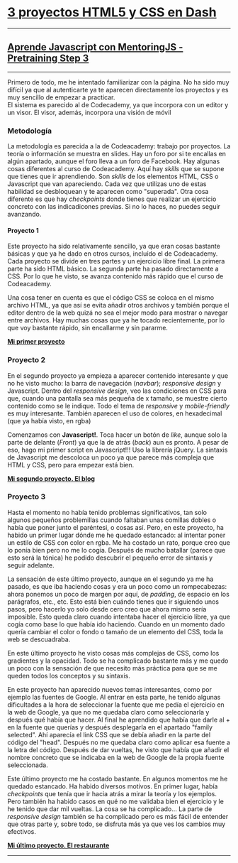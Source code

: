 # **[3 proyectos HTML5 y CSS en Dash](https://dash.generalassemb.ly/)**
-----
## **[Aprende Javascript con MentoringJS - Pretraining Step 3](http://MentoringJS.com)**

----

Primero de todo, me he intentado familiarizar con la página. No ha sido muy difícil ya que al autenticarte ya te aparecen directamente los proyectos y es muy sencillo de empezar a practicar.  
El sistema es parecido al de Codecademy, ya que incorpora con un editor y un visor. El visor, además, incorpora una visión de móvil

### Metodología

La metodología es parecida a la de Codeacademy: trabajo por proyectos. La teoría o información se muestra en slides. Hay un foro por si te encallas en algún apartado, aunque el foro lleva a un foro de Facebook.
Hay algunas cosas diferentes al curso de Codeacademy. Aquí hay _skills_ que se supone que tienes que ir aprendiendo. Son _skills_ de los elementos HTML, CSS o Javascript que van apareciendo. Cada vez que utilizas uno de estas habilidad se desbloquean y te aparecen como "superada". Otra cosa diferente es que hay _checkpoints_ donde tienes que realizar un ejercicio concreto con las indicadicones previas. Si no lo haces, no puedes seguir avanzando.

#### Proyecto 1

Este proyecto ha sido relativamente sencillo, ya que eran cosas bastante básicas y que ya he dado en otros cursos, incluído el de Codeacademy.
Cada proyecto se divide en tres partes y un ejercicio libre final.
La primera parte ha sido HTML básico. La segunda parte ha pasado directamente a CSS. Por lo que he visto, se avanza contenido más rápido que el curso de Codeacademy.

Una cosa tener en cuenta es que el código CSS se coloca en el mismo archivo HTML, ya que así se evita añadir otros archivos y también porque el editor dentro de la web quizá no sea el mejor modo para mostrar o navegar entre archivos.
Hay muchas cosas que ya he tocado recientemente, por lo que voy bastante rápido, sin encallarme y sin pararme.

**[Mi primer proyecto](https://dash.generalassemb.ly/felipefcor/build-your-own-personal-website)**


### Proyecto 2

En el segundo proyecto ya empieza a aparecer contenido interesante y que no he visto mucho: la barra de navegación (_navbar_);  _responsive design_ y Javascript.
Dentro del _responsive design_, veo las condiciones en CSS para que, cuando una pantalla sea más pequeña de x tamaño, se muestre cierto contenido como se le indique. Todo el tema de _responsive_ y _mobile-friendly_ es muy interesante.
También aparecen el uso de colores, en hexadecimal (que ya había visto, en rgba)

Comenzamos con **Javascript!**. Toca hacer un botón de _like_, aunque solo la parte de delante (_Front_) ya que la de atrás (_back_) aun es pronto. A pesar de eso, hago mi primer script en Javascript!!! Uso la librería jQuery.
La sintaxis de Javascript me descoloca un poco ya que parece más compleja que HTML y CSS, pero para empezar está bien.

**[Mi segundo proyecto. El blog](https://dash.generalassemb.ly/felipefcor/build-your-own-blog-theme#)**

### Proyecto 3

Hasta el momento no había tenido problemas significativos, tan solo algunos pequeños problemillas cuando faltaban unas comillas dobles o había que poner junto el paréntesi, o cosas así. Pero, en este proyecto, ha habido un primer lugar dónde me he quedado estancado: al intentar poner un estilo de CSS con color en rgba. Me ha costado un rato, porque creo que lo ponía bien pero no me lo cogía. Después de mucho batallar (parece que esto será la tónica) he podido descubrir el pequeño error de sintaxis y seguir adelante.

La sensación de este último proyecto, aunque en el segundo ya me ha pasado, es que iba haciendo cosas y era un poco como un rompecabezas: ahora ponemos un poco de margen por aquí, de _padding_, de espacio en los parágrafos, etc., etc. Esto está bien cuándo tienes que ir siguiendo unos pasos, pero hacerlo yo solo desde cero creo que ahora mismo sería imposible. Esto queda claro cuando intentaba hacer el ejercicio libre, ya que cogía como base lo que había ido haciendo. Cuando en un momento dado quería cambiar el color o fondo o tamaño de un elemento del CSS, toda la web se descuadraba.

En este último proyecto he visto cosas más complejas de CSS, como los gradientes y la opacidad. Todo se ha complicado bastante más y me quedo un poco con la sensación de que necesito más práctica para que se me queden todos los conceptos y su sintaxis.

En este proyecto han aparecido nuevos temas interesantes, como por ejemplo las fuentes de Google. Al entrar en esta parte, he tenido algunas dificultades a la hora de seleccionar la fuente que me pedía el ejercicio en la web de Google, ya que no me quedaba claro como seleccionarla y después qué había que hacer. Al final he aprendido que había que darle al + en la fuente que querías y después desplegarla en el apartado "family selected". Ahí aparecía el link CSS que se debía añadir en la parte del código del "head". Después no me quedaba claro como aplicar esa fuente a la letra del código. Después de dar vueltas, he visto que había que añadir el nombre concreto que se indicaba en la web de Google de la propia fuente seleccionada.

Este último proyecto me ha costado bastante. En algunos momentos me he quedado estancado. Ha habido diversos motivos. En primer lugar, había _checkpoints_ que tenía que ir hacia atrás a mirar la teoría y los ejemplos. Pero también ha habido casos en qué no me validaba bien el ejercicio y le he tenido que dar mil vueltas. La cosa se ha complicado...
La parte de _responsive design_ también se ha complicado pero es más fácil de entender que otras parte y, sobre todo, se disfruta más ya que ves los cambios muy efectivos.

**[Mi último proyecto. El restaurante](https://dash.generalassemb.ly/felipefcor/build-your-own-business-website)**

------
